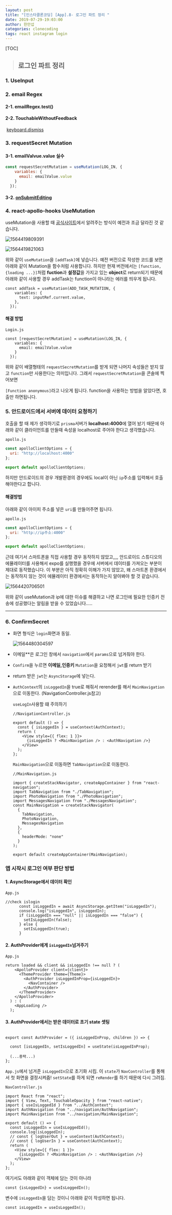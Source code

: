 ```yaml
---
layout: post
title: "[인스타클론코딩] [App].8- 로그인 파트 정리 "
date: 2019-07-29-19:03:00
author: 한만섭
categories: clonecoding
tags: react instagram login
---
```


[TOC]



> ## 로그인 파트 정리 



### 1. UseInput 





### 2. email Regex

#### 2-1. emailRegex.test()

#### 2-2. TouchableWithoutFeedback

​	[keyboard.dismiss](https://facebook.github.io/react-native/docs/keyboard#dismiss)

### 3. requestSecret Mutation 

#### 3-1. emailValvue.value 실수

```js
const requestSecretMutation = useMutation(LOG_IN, {
    variables: {
      email: emailValue.value
    }
  });
```

#### 3-2. [onSubmitEditing](https://facebook.github.io/react-native/docs/textinput#onsubmitediting)



### 4. react-apollo-hooks UseMutation

useMutation을 사용할 때 [공식사이트](https://github.com/trojanowski/react-apollo-hooks)에서 알려주는 방식이 예전과 조금 달라진 것 같습니다.  

![1564419809391](../../../../assets/image/1564419809391.png)

![1564419821063](../../../../assets/image/1564419821063.png)

위와 같이 `useMutation`을 `[addTask]`에 넣습니다. 예전 버전으로 작성한 코드를 보면 아래와 같이 Mutation을 함수처럼 사용합니다. 하지만 현재 버전에서는 `[function,{loading ...}]`처럼 **fuction**과 **설정값**을 가지고 있는 **object**로 return되기 때문에 아래와 같이 사용할 경우 addTask는 function이 아니라는 에러를 띄우게 됩니다.  

```react
const addTask = useMutation(ADD_TASK_MUTATION, {
    variables: {
      text: inputRef.current.value,
    },
  });
```



#### 해결 방법

`Login.js`

```react
const [requestSecretMutation] = useMutation(LOG_IN, {
    variables: {
      email: emailValue.value
    }
  });
```

위와 같이 배열형태의 `requestSecretMutation`를 받게 되면 나머지 속성들은 받지 않고 `function`만 사용한다는 의미입니다. 그래서 `requestSecretMutation`을 콘솔에 찍어보면 

`[Function anonymous]`라고 나오게 됩니다. function을 사용하는 방법을 알았다면, 호출만 하면됩니다.  



### 5. 안드로이드에서 서버에 데이터 요청하기 

호출을 할 때 제가 생각하기로 `prisma`서버가 **localhost:4000**에 열어 놨기 때문에 아래와 같이 클라이언트를 만들때 속성을 localhost로 주어야 한다고 생각했습니다.  

`apollo.js`

```js
const apolloClientOptions = {
  uri: "http://localhost:4000"
};

export default apolloClientOptions;

```

하지만 안드로이드의 경우 개발환경의 경우에도 local이 아닌 `ip`주소를 입력해서 호출해야한다고 합니다.  

#### 해결방법

아래와 같이 아이피 주소를 넣은 `uri`를 만들어주면 됩니다.  

`apollo.js`

```js
const apolloClientOptions = {
  uri: "http://ip주소:4000"
};

export default apolloClientOptions;

```

근데 여기서 스마트폰을 직접 사용할 경우 동작하지 않았고,,,, 안드로이드 스튜디오의 에뮬레이터를 사용해서 expo를 실행했을 경우에 서버에서 데이터를 가져오는 부분이 제대로 동작했습니다.  이 부분은 아직 정확히 이해가 가지 않았고, 왜 스마트폰 환경에서는 동작하지 않는 것이 에뮬레이터 환경에서는 동작하는지  알아봐야 할 것 같습니다.  

![1564420706501](../../../../assets/image/1564420706501.png)

위와 같이 useMutation과 ip에 대한 이슈를 해결하고 나면 로그인에 필요한 인증키 전송에 성공했다는 알림을 받을 수 있었습니다.....   



***



### 6. ConfirmSecret 

* 화면 형식은 `login`화면과 동일.  

  ![1564480304597](../../../../assets/image/1564480304597.png)

* 이메일**은 로그인 창에서 `navigation`에서 `params`으로 넘겨줘야 한다.  
* `Confirm`을 누르면 **이메일,인증키** `Mutation`을 요청해서 `jwt`를 return 받기 

* return 받은 `jwt`는 `AsyncStorage`에 넣는다. 

* `AuthContext`의 `isLoggedIn`을 true로 해줘서 rerender를 해서 `MainNavigation`으로 이동한다. (NavigationController.js참고)   

  `useLogIn`사용할 떄 주의하기 

  ```react
  //NavigationController.js
  
  export default () => {
    const { isLoggedIn } = useContext(AuthContext);
    return (
      <View style={{ flex: 1 }}>
        {isLoggedIn ? <MainNavigation /> : <AuthNavigation />}
      </View>
    );
  };
  ```

  

  `MainNavigation`으로 이동하면 `TabNavigation`으로 이동한다. 

  ```react
  //MainNavigation.js
  
  import { createStackNavigator, createAppContainer } from "react-navigation";
  import TabNavigation from "./TabNavigation";
  import PhotoNavigation from "./PhotoNavigation";
  import MessagesNavigation from "./MessagesNavigation";
  const MainNavigation = createStackNavigator(
    {
      TabNavigation,
      PhotoNavigation,
      MessagesNavigation
    },
    {
      headerMode: "none"
    }
  );
  
  export default createAppContainer(MainNavigation);
  
  ```

  



















### 앱 시작시 로그인 여부 판단 방법 

#### 1. AsyncStorage에서 데이터 확인  

`App.js`

```react
//check islogin
      const isLoggedIn = await AsyncStorage.getItem("isLoggedIn");
      console.log("isLoggedIn", isLoggedIn);
      if (isLoggedIn === "null" || isLoggedIn === "false") {
        setIsLoggedIn(false);
      } else {
        setIsLoggedIn(true);
      }
```



#### 2. AuthProvider에게 `isLoggedIn`넘겨주기 

`App.js`

```react
return loaded && client && isLoggedIn !== null ? (
    <ApolloProvider client={client}>
      <ThemeProvider theme={Theme}>
        <AuthProvider isLoggedInProp={isLoggedIn}>
          <NavContainer />
        </AuthProvider>
      </ThemeProvider>
    </ApolloProvider>
  ) : (
    <AppLoading />
  );
```



#### 3. AuthProvider에서는 받은 데이터로 초기 state 셋팅 

```react

export const AuthProvider = ({ isLoggedInProp, children }) => {
  
  const [isLoggedIn, setIsLoggedIn] = useState(isLoggedInProp); 
  
  (...중략...)
};
```

`App.js`에서 넘겨준 `isLoggedIn`으로 초기화 시킴. 이 `state`가 `NavController`를 통해서 첫 화면을 결정시켜줌! `setState`를 하게 되면 `reRender`를 하기 때문에 다시 그려짐. 

`NavController.js`

```react
import React from "react";
import { View, Text, TouchableOpacity } from "react-native";
import { useIsLoggedId } from "../AuthContext";
import AuthNavigation from "../navigation/AuthNavigation";
import MainNavigation from "../navigation/MainNavigation";

export default () => {
  const isLoggedIn = useIsLoggedId();
  console.log(isLoggedIn);
  // const { logUserOut } = useContext(AuthContext);
  // const { logUserIn } = useContext(AuthContext);
  return (
    <View style={{ flex: 1 }}>
      {isLoggedIn ? <MainNavigation /> : <AuthNavigation />}
    </View>
  );
};

```

여기서도 아래와 같이 객체에 담는 것이 아니라 

```react
const {isLoggedIn} = useIsLoggedIn();
```

변수에 `isLoggedIn`을 담는 것이니 아래와 같이 작성하면 됩니다.  

```react
const isLoggedIn = useIsLoggedIn();
```

